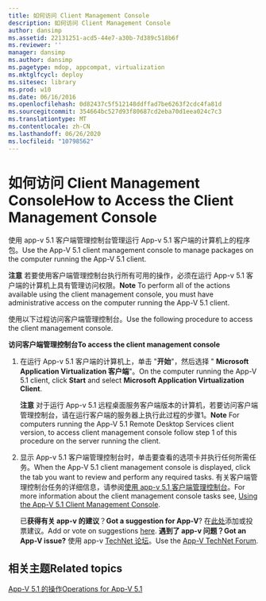 ```yaml
---
title: 如何访问 Client Management Console
description: 如何访问 Client Management Console
author: dansimp
ms.assetid: 22131251-acd5-44e7-a30b-7d389c518b6f
ms.reviewer: ''
manager: dansimp
ms.author: dansimp
ms.pagetype: mdop, appcompat, virtualization
ms.mktglfcycl: deploy
ms.sitesec: library
ms.prod: w10
ms.date: 06/16/2016
ms.openlocfilehash: 0d82437c5f512148ddffad7be6263f2cdc4fa81d
ms.sourcegitcommit: 354664bc527d93f80687cd2eba70d1eea024c7c3
ms.translationtype: MT
ms.contentlocale: zh-CN
ms.lasthandoff: 06/26/2020
ms.locfileid: "10798562"
---
```

# <span data-ttu-id="8dc55-103">如何访问 Client Management Console</span><span class="sxs-lookup"><span data-stu-id="8dc55-103">How to Access the Client Management Console</span></span>


<span data-ttu-id="8dc55-104">使用 app-v 5.1 客户端管理控制台管理运行 App-v 5.1 客户端的计算机上的程序包。</span><span class="sxs-lookup"><span data-stu-id="8dc55-104">Use the App-V 5.1 client management console to manage packages on the computer running the App-V 5.1 client.</span></span>

<span data-ttu-id="8dc55-105">**注意** 若要使用客户端管理控制台执行所有可用的操作，必须在运行 App-v 5.1 客户端的计算机上具有管理访问权限。</span><span class="sxs-lookup"><span data-stu-id="8dc55-105">**Note** To perform all of the actions available using the client management console, you must have administrative access on the computer running the App-V 5.1 client.</span></span>

 

<span data-ttu-id="8dc55-106">使用以下过程访问客户端管理控制台。</span><span class="sxs-lookup"><span data-stu-id="8dc55-106">Use the following procedure to access the client management console.</span></span>

**<span data-ttu-id="8dc55-107">访问客户端管理控制台</span><span class="sxs-lookup"><span data-stu-id="8dc55-107">To access the client management console</span></span>**

1.  <span data-ttu-id="8dc55-108">在运行 App-v 5.1 客户端的计算机上，单击 "**开始**"，然后选择 " **Microsoft Application Virtualization 客户端**"。</span><span class="sxs-lookup"><span data-stu-id="8dc55-108">On the computer running the App-V 5.1 client, click **Start** and select **Microsoft Application Virtualization Client**.</span></span>

    <span data-ttu-id="8dc55-109">**注意** 对于运行 App-v 5.1 远程桌面服务客户端版本的计算机，若要访问客户端管理控制台，请在运行客户端的服务器上执行此过程的步骤1。</span><span class="sxs-lookup"><span data-stu-id="8dc55-109">**Note** For computers running the App-V 5.1 Remote Desktop Services client version, to access client management console follow step 1 of this procedure on the server running the client.</span></span>

     

2.  <span data-ttu-id="8dc55-110">显示 App-v 5.1 客户端管理控制台时，单击要查看的选项卡并执行任何所需任务。</span><span class="sxs-lookup"><span data-stu-id="8dc55-110">When the App-V 5.1 client management console is displayed, click the tab you want to review and perform any required tasks.</span></span> <span data-ttu-id="8dc55-111">有关客户端管理控制台任务的详细信息，请参阅[使用 app-v 5.1 客户端管理控制台](using-the-app-v-51-client-management-console.md)。</span><span class="sxs-lookup"><span data-stu-id="8dc55-111">For more information about the client management console tasks see, [Using the App-V 5.1 Client Management Console](using-the-app-v-51-client-management-console.md).</span></span>

    <span data-ttu-id="8dc55-112">已**获得有关 app-v 的建议**？</span><span class="sxs-lookup"><span data-stu-id="8dc55-112">**Got a suggestion for App-V**?</span></span> <span data-ttu-id="8dc55-113">在[此处](http://appv.uservoice.com/forums/280448-microsoft-application-virtualization)添加或投票建议。</span><span class="sxs-lookup"><span data-stu-id="8dc55-113">Add or vote on suggestions [here](http://appv.uservoice.com/forums/280448-microsoft-application-virtualization).</span></span> **<span data-ttu-id="8dc55-114">遇到了 app-v 问题？</span><span class="sxs-lookup"><span data-stu-id="8dc55-114">Got an App-V issue?</span></span>** <span data-ttu-id="8dc55-115">使用 app-v [TechNet 论坛](https://social.technet.microsoft.com/Forums/home?forum=mdopappv)。</span><span class="sxs-lookup"><span data-stu-id="8dc55-115">Use the [App-V TechNet Forum](https://social.technet.microsoft.com/Forums/home?forum=mdopappv).</span></span>

## <span data-ttu-id="8dc55-116">相关主题</span><span class="sxs-lookup"><span data-stu-id="8dc55-116">Related topics</span></span>


[<span data-ttu-id="8dc55-117">App-V 5.1 的操作</span><span class="sxs-lookup"><span data-stu-id="8dc55-117">Operations for App-V 5.1</span></span>](operations-for-app-v-51.md)

 

 





